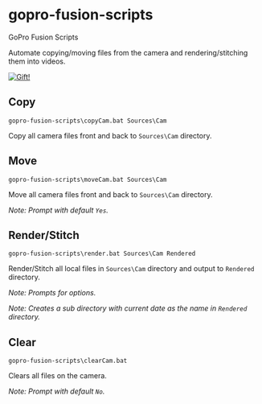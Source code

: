 # gopro-fusion-scripts
GoPro Fusion Scripts

Automate copying/moving files from the camera and rendering/stitching them into videos.

[![Gift!](https://img.shields.io/badge/Gift!-PayPal-green.svg)](https://www.paypal.com/cgi-bin/webscr?cmd=_donations&business=RLF3ZHK79YL3W&currency_code=USD&source=url)

## Copy
```
gopro-fusion-scripts\copyCam.bat Sources\Cam
```
Copy all camera files front and back to `Sources\Cam` directory.

## Move
```
gopro-fusion-scripts\moveCam.bat Sources\Cam
```
Move all camera files front and back to `Sources\Cam` directory.

*Note: Prompt with default `Yes`.*

## Render/Stitch
```
gopro-fusion-scripts\render.bat Sources\Cam Rendered
```
Render/Stitch all local files in `Sources\Cam` directory and output to `Rendered` directory.

*Note: Prompts for options.*

*Note: Creates a sub directory with current date as the name in `Rendered` directory.*

## Clear
```
gopro-fusion-scripts\clearCam.bat
```
Clears all files on the camera.

*Note: Prompt with default `No`.*

